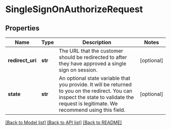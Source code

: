 # SingleSignOnAuthorizeRequest

## Properties
Name | Type | Description | Notes
------------ | ------------- | ------------- | -------------
**redirect_uri** | **str** | The URL that the customer should be redirected to after they have approved a single sign on session. | [optional] 
**state** | **str** | An optional state variable that you provide.  It will be returned to you on the redirect.  You can inspect the state to validate the request is legitimate.  We recommend using this field. | [optional] 

[[Back to Model list]](../README.md#documentation-for-models) [[Back to API list]](../README.md#documentation-for-api-endpoints) [[Back to README]](../README.md)


